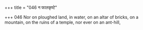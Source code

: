 +++
title = "046 न फालकृष्टे"

+++
046	Nor on ploughed land, in water, on an altar of bricks, on a mountain, on the ruins of a temple, nor ever on an ant-hill,